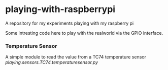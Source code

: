 playing-with-raspberrypi
========================

A repository for my experiments playing with my raspberry pi

Some intresting code here to play with the realworld via the GPIO interface.

### Temperature Sensor ###
A simple module to read the value from a TC74 temperature sensor
*playing.sensors.TC74.temperaturesensor.py*
